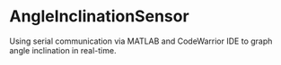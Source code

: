 # AngleInclinationSensor
Using serial communication via MATLAB and CodeWarrior IDE to graph angle inclination in real-time.
